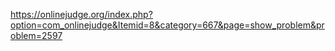 https://onlinejudge.org/index.php?option=com_onlinejudge&Itemid=8&category=667&page=show_problem&problem=2597